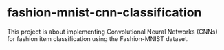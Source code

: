 # fashion-mnist-cnn-classification
This project is about implementing Convolutional Neural Networks (CNNs) for fashion item classification using the Fashion-MNIST dataset.
